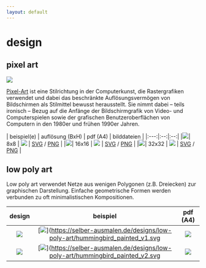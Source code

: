 ```yaml
---
layout: default
---
```


# design

## pixel art

![](https://upload.wikimedia.org/wikipedia/commons/b/bf/Le_logo_version_Pixel-Art_de_South_Park_Studios.png)

[Pixel-Art](https://de.m.wikipedia.org/wiki/Pixel-Art) ist eine Stilrichtung in der Computerkunst, die Rastergrafiken verwendet und dabei das beschränkte Auflösungsvermögen von Bildschirmen als Stilmittel bewusst herausstellt. Sie nimmt dabei – teils ironisch – Bezug auf die Anfänge der Bildschirmgrafik von Video- und Computerspielen sowie der grafischen Benutzeroberflächen von Computern in den 1980er und frühen 1990er Jahren.

| beispiel(e) | auflösung (BxH) | pdf (A4) | bilddateien |
|:---:|:--:|:--:|
|![](https://i.pinimg.com/236x/d1/97/1b/d1971b5caa755512c92e8dfeb37a07c7--pixel-art-game-art.jpg)| 8x8 | [![](https://upload.wikimedia.org/wikipedia/commons/8/84/Farm-Fresh_file_extension_pdf.png)](https://selber-ausmalen.de/designs/pixel-art/8x8.pdf) | [SVG](https://selber-ausmalen.de/designs/pixel-art/8x8.svg) / [PNG](https://selber-ausmalen.de/designs/pixel-art/8x8.png) |
|![](http://www.photonstorm.com/wp-content/uploads/2011/09/favicons-largeFFS.gif)| 16x16 | [![](https://upload.wikimedia.org/wikipedia/commons/8/84/Farm-Fresh_file_extension_pdf.png)](https://selber-ausmalen.de/designs/pixel-art/16x16.pdf) | [SVG](https://selber-ausmalen.de/designs/pixel-art/16x16.svg) / [PNG](https://selber-ausmalen.de/designs/pixel-art/16x16.png) |
|![](https://i.pinimg.com/236x/af/c6/aa/afc6aab4abe2000591db02e5cbbf325e.jpg)| 32x32 | [![](https://upload.wikimedia.org/wikipedia/commons/8/84/Farm-Fresh_file_extension_pdf.png)](https://selber-ausmalen.de/designs/pixel-art/32x32.pdf) | [SVG](https://selber-ausmalen.de/designs/pixel-art/32x32.svg) / [PNG](https://selber-ausmalen.de/designs/pixel-art/32x32.png) |

## low poly art

Low poly art verwendet Netze aus wenigen Polygonen (z.B. Dreiecken) zur graphischen Darstellung. Einfache geometrische Formen werden verbunden zu oft minimalistischen Kompositionen.

| design | beispiel | pdf (A4) |
|:---:|:--:|:--:|
| [![](https://selber-ausmalen.de/designs/low-poly-art/hummingbird_v1.svg)](https://selber-ausmalen.de/designs/low-poly-art/hummingbird_v1.svg) | [![](https://selber-ausmalen.de/designs/low-poly-art/hummingbird_painted_v1.svg)](https://selber-ausmalen.de/designs/low-poly-art/hummingbird_painted_v1.svg | [![](https://upload.wikimedia.org/wikipedia/commons/8/84/Farm-Fresh_file_extension_pdf.png)](https://selber-ausmalen.de/designs/low-poly-art/hummingbird_v1.pdf) |
| [![](https://selber-ausmalen.de/designs/low-poly-art/hummingbird_v2.svg)](https://selber-ausmalen.de/designs/low-poly-art/hummingbird_v2.svg) | [![](https://selber-ausmalen.de/designs/low-poly-art/hummingbird_painted_v2.svg)](https://selber-ausmalen.de/designs/low-poly-art/hummingbird_painted_v2.svg | [![](https://upload.wikimedia.org/wikipedia/commons/8/84/Farm-Fresh_file_extension_pdf.png)](https://selber-ausmalen.de/designs/low-poly-art/hummingbird_v2.pdf) |

